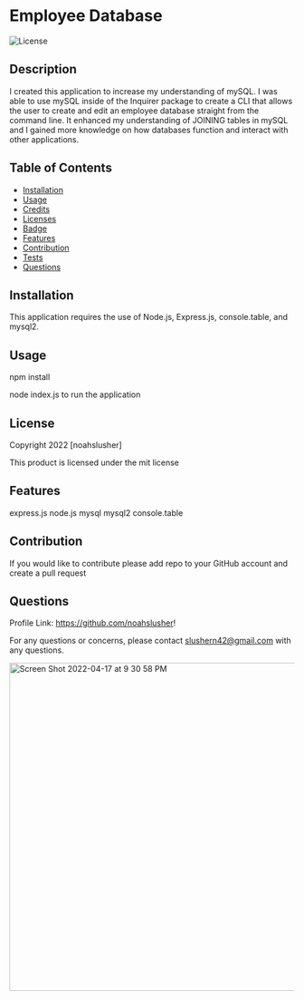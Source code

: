 # Employee Database

  ![License](https://img.shields.io/badge/license-mit-blue.svg)
  
  
## Description
I created this application to increase my understanding of mySQL. I was able to use mySQL inside of the Inquirer package to create a CLI that allows the user to create and edit an employee database straight from the command line. It enhanced my understanding of JOINING tables in mySQL and I gained more knowledge on how databases function and interact with other applications.


  ## Table of Contents
* [Installation](#Installation)
* [Usage](#Usage)
* [Credits](#Credits)
* [Licenses](#Licenses)
* [Badge](#Badge)
* [Features](#Features)
* [Contribution](#Contribution)
* [Tests](#Tests)
* [Questions](#Questions)


## Installation
  This application requires the use of Node.js, Express.js, console.table, and mysql2.
  
## Usage
  npm install

  node index.js to run the application
  

## License
  Copyright 2022 [noahslusher]
  
  This product is licensed under the mit license
  
  
## Features
  express.js
  node.js
  mysql
  mysql2
  console.table
  
## Contribution
  If you would like to contribute please add repo to your GitHub account and create a pull request

  
## Questions
  Profile Link: https://github.com/noahslusher!

  For any questions or concerns, please contact slushern42@gmail.com with any questions.

<img width="579" alt="Screen Shot 2022-04-17 at 9 30 58 PM" src="https://user-images.githubusercontent.com/97577116/163752181-96641c59-d138-4631-85b7-fc887465875c.png">




